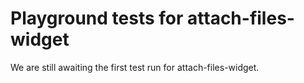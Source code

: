 # Playground tests for attach-files-widget
We are still awaiting the first test run for attach-files-widget.
